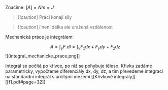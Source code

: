 Značíme: $[A]=Nm=J$
>[!caution] Práci konají síly

>[!caution] $l$ není délka ale uražená vzdálenost

Mechanická práce je integrálem:

$$A=\int_\gamma F.dl=\int_\gamma F_xdx+F_ydy+F_zdz$$
![[integral_mechanicke_prace.png]]
 
 Integrál se počítá po křivce, po níž se pohybuje těleso. Křivku zadáme parametricky, vypočteme diferenciály dx, dy, dz, a tím převedeme integraci na standardní integrál s určitými mezemi
 [[Křivkové integrály]]
[[f1.pdf#page=32]]